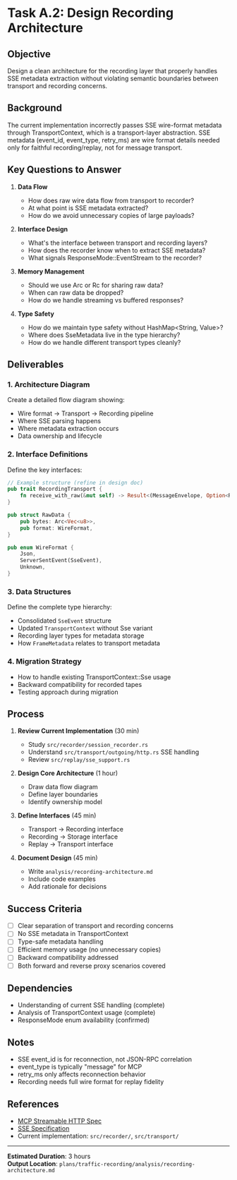 # Task A.2: Design Recording Architecture

## Objective
Design a clean architecture for the recording layer that properly handles SSE metadata extraction without violating semantic boundaries between transport and recording concerns.

## Background
The current implementation incorrectly passes SSE wire-format metadata through TransportContext, which is a transport-layer abstraction. SSE metadata (event_id, event_type, retry_ms) are wire format details needed only for faithful recording/replay, not for message transport.

## Key Questions to Answer

1. **Data Flow**
   - How does raw wire data flow from transport to recorder?
   - At what point is SSE metadata extracted?
   - How do we avoid unnecessary copies of large payloads?

2. **Interface Design**
   - What's the interface between transport and recording layers?
   - How does the recorder know when to extract SSE metadata?
   - What signals ResponseMode::EventStream to the recorder?

3. **Memory Management**
   - Should we use Arc or Rc for sharing raw data?
   - When can raw data be dropped?
   - How do we handle streaming vs buffered responses?

4. **Type Safety**
   - How do we maintain type safety without HashMap<String, Value>?
   - Where does SseMetadata live in the type hierarchy?
   - How do we handle different transport types cleanly?

## Deliverables

### 1. Architecture Diagram
Create a detailed flow diagram showing:
- Wire format → Transport → Recording pipeline
- Where SSE parsing happens
- Where metadata extraction occurs
- Data ownership and lifecycle

### 2. Interface Definitions
Define the key interfaces:
```rust
// Example structure (refine in design doc)
pub trait RecordingTransport {
    fn receive_with_raw(&mut self) -> Result<(MessageEnvelope, Option<RawData>)>;
}

pub struct RawData {
    pub bytes: Arc<Vec<u8>>,
    pub format: WireFormat,
}

pub enum WireFormat {
    Json,
    ServerSentEvent(SseEvent),
    Unknown,
}
```

### 3. Data Structures
Define the complete type hierarchy:
- Consolidated `SseEvent` structure
- Updated `TransportContext` without Sse variant  
- Recording layer types for metadata storage
- How `FrameMetadata` relates to transport metadata

### 4. Migration Strategy
- How to handle existing TransportContext::Sse usage
- Backward compatibility for recorded tapes
- Testing approach during migration

## Process

1. **Review Current Implementation** (30 min)
   - Study `src/recorder/session_recorder.rs`
   - Understand `src/transport/outgoing/http.rs` SSE handling
   - Review `src/replay/sse_support.rs`

2. **Design Core Architecture** (1 hour)
   - Draw data flow diagram
   - Define layer boundaries
   - Identify ownership model

3. **Define Interfaces** (45 min)
   - Transport → Recording interface
   - Recording → Storage interface
   - Replay → Transport interface

4. **Document Design** (45 min)
   - Write `analysis/recording-architecture.md`
   - Include code examples
   - Add rationale for decisions

## Success Criteria

- [ ] Clear separation of transport and recording concerns
- [ ] No SSE metadata in TransportContext
- [ ] Type-safe metadata handling
- [ ] Efficient memory usage (no unnecessary copies)
- [ ] Backward compatibility addressed
- [ ] Both forward and reverse proxy scenarios covered

## Dependencies
- Understanding of current SSE handling (complete)
- Analysis of TransportContext usage (complete)
- ResponseMode enum availability (confirmed)

## Notes
- SSE event_id is for reconnection, not JSON-RPC correlation
- event_type is typically "message" for MCP
- retry_ms only affects reconnection behavior
- Recording needs full wire format for replay fidelity

## References
- [MCP Streamable HTTP Spec](~/src/modelcontextprotocol/modelcontextprotocol/specs/draft/basic/transports.mdx)
- [SSE Specification](https://html.spec.whatwg.org/multipage/server-sent-events.html)
- Current implementation: `src/recorder/`, `src/transport/`

---

**Estimated Duration**: 3 hours  
**Output Location**: `plans/traffic-recording/analysis/recording-architecture.md`
